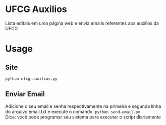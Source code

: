 # UFCG Auxilios
Lista editais em uma página web e envia emails referentes aos auxílios da UFCG

# Usage
## Site
```python ufcg-auxilios.py```

## Enviar Email
Adicione o seu email e senha respectivamente na primeira e segunda linha do arquivo email.txt e execute o comando:
```python send-email.py```  
Dica: você pode programar seu sistema para executar o script diariamente

